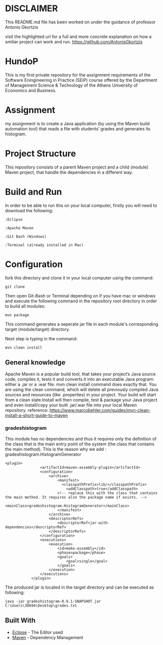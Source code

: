 # DISCLAIMER

This README.md file has been worked on under the guidance of professor Antonis Gkortzis 

visit the highlighted url for a full and more concrete explanation on how a smiliar project can work and run.
https://github.com/AntonisGkortzis

# HundoP

This is my first private repository for the assignment requirements of the Software Eningineering in Practice (SEiP) course offered by the Department of Management Science & Technology of the Athens University of Economics and Business.

# Assignment

my assignment is to create a Java application (by using the Maven build automation tool) that reads a file with students’
grades and generates its histogram.

# Project Structure

This repository consists of a parent Maven project and a child (module) Maven project, that handle the dependencies in a different way.

# Build and Run

In order to be able to run this on your local computer, firstly you will need to download the following:

```
:Eclipse
```
```
:Apache Maven
```
```
:Git Bash (Windows)
```
```
:Terminal (already installed in Mac)
```
# Configuration

fork this directory and clone it in your local computer using the command:

```
git clone
```

Then open Git-Bash or Terminal depending on if you have mac or windows and execute the following command in the repository root directory in order to build all modules:

```
mvn package
```

This command generates a seperate jar file in each module's corresponding target (module/target) directory.

Next step is typing in the command:

```
mvn clean install
```

## General knowledge

Apache Maven is a popular build tool, that takes your project’s Java source code, compiles it, tests it and converts it into an executable Java program: either a .jar or a .war file. mvn clean install command does exactly that. You are using the clean command, which will delete all previously compiled Java sources and resources (like .properties) in your project. Your build will start from a clean slate.Install will then compile, test & package your Java project and even install/copy your built .jar/.war file into your local Maven repository.
reference: https://www.marcobehler.com/guides/mvn-clean-install-a-short-guide-to-maven


### gradeshistogram
This module has no dependencies and thus it requires only the definition of the class that is the main entry point of the system (the class that contains the main method). This is the reason why we add : <mainClass>gradeshistogram.HistogramGenerator</mainClass> 
```
<plugin>
				<artifactId>maven-assembly-plugin</artifactId>
				<configuration>
					<archive>
						<manifest>
						  <classpathPrefix>lib/</classpathPrefix>
							<addClasspath>true</addClasspath>
						<!-- replace this with the class that contains the main method. It requires also the package name if exists. -->
							<mainClass>gradeshistogram.HistogramGenerator</mainClass> 
						</manifest>
					</archive>
					<descriptorRefs>
						<descriptorRef>jar-with-dependencies</descriptorRef>
					</descriptorRefs>
				</configuration>
				<executions>
					<execution>
						<id>make-assembly</id>
						<phase>package</phase>
						<goals>
							<goal>single</goal>
						</goals>
					</execution>
				</executions>
			</plugin>
```

The produced jar is located in the target directory and can be executed as following:
```
java -jar gradeshistogram-0.0.1-SNAPSHOT.jar C:\Users\30694\Desktop\grades.txt

```


## Built With

* [Eclipse](//https://www.eclipse.org/) - The Editor used
* [Maven](https://maven.apache.org/) - Dependency Management
